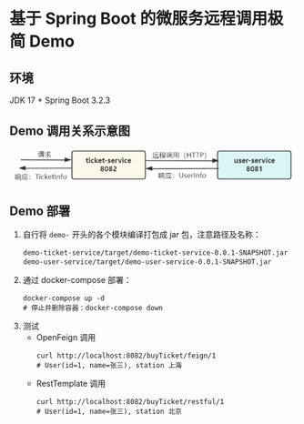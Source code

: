 # 基于 Spring Boot 的微服务远程调用极简 Demo
## 环境
JDK 17 + Spring Boot 3.2.3
## Demo 调用关系示意图
![调用关系示意图](assets/demo-relation.png)
## Demo 部署
1. 自行将 `demo-` 开头的各个模块编译打包成 jar 包，注意路径及名称：
    ```
    demo-ticket-service/target/demo-ticket-service-0.0.1-SNAPSHOT.jar
    demo-user-service/target/demo-user-service-0.0.1-SNAPSHOT.jar
    ```
2. 通过 docker-compose 部署：
    ```shell
    docker-compose up -d
    # 停止并删除容器：docker-compose down
    ```
3. 测试
    - OpenFeign 调用
        ```shell
        curl http://localhost:8082/buyTicket/feign/1
        # User(id=1, name=张三), station 上海
        ```
    - RestTemplate 调用
        ```shell
        curl http://localhost:8082/buyTicket/restful/1
        # User(id=1, name=张三), station 北京
        ```